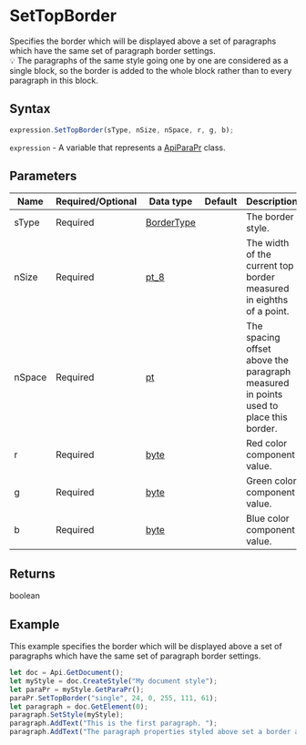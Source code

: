 # SetTopBorder

Specifies the border which will be displayed above a set of paragraphs which have the same set of paragraph border settings.\
💡 The paragraphs of the same style going one by one are considered as a single block, so the border is added to the whole block rather than to every paragraph in this block.

## Syntax

```javascript
expression.SetTopBorder(sType, nSize, nSpace, r, g, b);
```

`expression` - A variable that represents a [ApiParaPr](../ApiParaPr.md) class.

## Parameters

| **Name** | **Required/Optional** | **Data type** | **Default** | **Description** |
| ------------- | ------------- | ------------- | ------------- | ------------- |
| sType | Required | [BorderType](../../Enumeration/BorderType.md) |  | The border style. |
| nSize | Required | [pt_8](../../Enumeration/pt_8.md) |  | The width of the current top border measured in eighths of a point. |
| nSpace | Required | [pt](../../Enumeration/pt.md) |  | The spacing offset above the paragraph measured in points used to place this border. |
| r | Required | [byte](../../Enumeration/byte.md) |  | Red color component value. |
| g | Required | [byte](../../Enumeration/byte.md) |  | Green color component value. |
| b | Required | [byte](../../Enumeration/byte.md) |  | Blue color component value. |

## Returns

boolean

## Example

This example specifies the border which will be displayed above a set of paragraphs which have the same set of paragraph border settings.

```javascript editor-
let doc = Api.GetDocument();
let myStyle = doc.CreateStyle("My document style");
let paraPr = myStyle.GetParaPr();
paraPr.SetTopBorder("single", 24, 0, 255, 111, 61);
let paragraph = doc.GetElement(0);
paragraph.SetStyle(myStyle);
paragraph.AddText("This is the first paragraph. ");
paragraph.AddText("The paragraph properties styled above set a border above it.");
```
